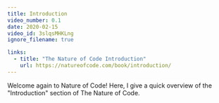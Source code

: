```yaml
---
title: Introduction
video_number: 0.1
date: 2020-02-15
video_id: 3slqsMHKLng
ignore_filename: true

links:
  - title: "The Nature of Code Introduction"
    url: https://natureofcode.com/book/introduction/
---
```


Welcome again to Nature of Code! Here, I give a quick overview of the "Introduction" section of The Nature of Code.
